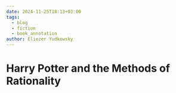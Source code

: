 ```yaml
---
date: 2024-11-25T18:13+03:00
tags:
  - blog
  - fiction
  - book_annotation
author: Eliezer Yudkowsky
---
```


# Harry Potter and the Methods of Rationality
